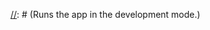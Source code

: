 [//]: # (<h2 align="center">)

[//]: # (  Portfolio Website - v2.0<br/>)

[//]: # (  <a href="https://soumyajit.vercel.app/" target="_blank">soumyajit.tech</a>)

[//]: # (</h2>)

[//]: # (<div align="center">)

[//]: # (  <img alt="Demo" src="./Images/readme-img1.png" />)

[//]: # (</div>)

[//]: # ()
[//]: # (<br/>)

[//]: # ()
[//]: # (<center>)

[//]: # ()
[//]: # ([![forthebadge]&#40;https://forthebadge.com/images/badges/built-with-love.svg&#41;]&#40;https://forthebadge.com&#41; &nbsp;)

[//]: # ([![forthebadge]&#40;https://forthebadge.com/images/badges/made-with-javascript.svg&#41;]&#40;https://forthebadge.com&#41; &nbsp;)

[//]: # ([![forthebadge]&#40;https://forthebadge.com/images/badges/open-source.svg&#41;]&#40;https://forthebadge.com&#41; &nbsp;)

[//]: # (![GitHub Repo stars]&#40;https://img.shields.io/github/stars/soumyajit4419/Portfolio?color=red&logo=github&style=for-the-badge&#41; &nbsp;)

[//]: # (![GitHub forks]&#40;https://img.shields.io/github/forks/soumyajit4419/Portfolio?color=red&logo=github&style=for-the-badge&#41;)

[//]: # ()
[//]: # (</center>)

[//]: # ()
[//]: # (<h3 align="center">)

[//]: # (    🔹)

[//]: # (    <a href="https://github.com/soumyajit4419/Portfolio/issues">Report Bug</a> &nbsp; &nbsp;)

[//]: # (    🔹)

[//]: # (    <a href="https://github.com/soumyajit4419/Portfolio/issues">Request Feature</a>)

[//]: # (</h3>)

[//]: # ()
[//]: # (## TL;DR)

[//]: # ()
[//]: # (You can fork this repo to modify and make changes of your own. Please give me proper credit by linking back to [Soumyajit4419]&#40;https://github.com/soumyajit4419/Portfolio&#41;. Thanks!)

[//]: # ()
[//]: # (## Built With)

[//]: # ()
[//]: # (My personal portfolio <a href="https://soumyajit.vercel.app/" target="_blank">soumyajit.tech</a> which features some of my github projects as well as my resume and technical skills.<br/>)

[//]: # ()
[//]: # (This project was built using these technologies.)

[//]: # ()
[//]: # (- React.js)

[//]: # (- Node.js)

[//]: # (- Express.js)

[//]: # (- CSS3)

[//]: # (- VsCode)

[//]: # (- Vercel)

[//]: # ()
[//]: # (## Features)

[//]: # ()
[//]: # (**📖 Multi-Page Layout**)

[//]: # ()
[//]: # (**🎨 Styled with React-Bootstrap and Css with easy to customize colors**)

[//]: # ()
[//]: # (**📱 Fully Responsive**)

[//]: # ()
[//]: # (## Getting Started)

[//]: # ()
[//]: # (Clone down this repository. You will need `node.js` and `git` installed globally on your machine.)

[//]: # ()
[//]: # (## 🛠 Installation and Setup Instructions)

[//]: # ()
[//]: # (1. Installation: `npm install`)

[//]: # ()
[//]: # (2. In the project directory, you can run: `npm start`)

[//]: # ()
[//]: # (Runs the app in the development mode.\)

[//]: # (Open [http://localhost:3000]&#40;http://localhost:3000&#41; to view it in the browser.)

[//]: # (The page will reload if you make edits.)

[//]: # ()
[//]: # (## Usage Instructions)

[//]: # ()
[//]: # (Open the project folder and Navigate to `/src/components/`. <br/>)

[//]: # (You will find all the components used and you can edit your information accordingly.)

[//]: # ()
[//]: # (### Show your support)

[//]: # ()
[//]: # (Give a ⭐ if you like this website!)

[//]: # ()
[//]: # (<a href="https://www.buymeacoffee.com/soumyajit4419" target="_blank"><img src="https://cdn.buymeacoffee.com/buttons/v2/default-violet.png" alt="Buy Me A Coffee" height= "60px" width= "217px" ></a>)
